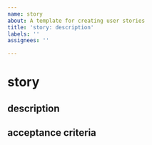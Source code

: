 ```yaml
---
name: story
about: A template for creating user stories
title: 'story: description'
labels: ''
assignees: ''

---
```


# story

## description

## acceptance criteria
